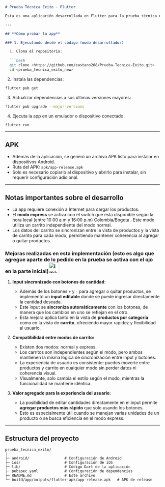 ````markdown
# Prueba Técnica Exito - Flutter

Esta es una aplicación desarrollada en Flutter para la prueba técnica de manejo de productos y carrito de compras, con soporte de un modo express según horario configurado.

---

## **Cómo probar la app**

### 1. Ejecutando desde el código (modo desarrollador)

  1. Clona el repositorio:
  
  ```bash
  git clone <https://github.com/castano208/Prueba-Tecnica-Exito.git>
  cd <prueba_tecnica_exito_new>
  ````
  
  2. Instala las dependencias:
  
  ```bash
  flutter pub get
  ```
  
  3. Actualizar dependencias a sus últimas versiones mayores:
  
  ```bash
  flutter pub upgrade --major-versions
  ```
  
  4. Ejecuta la app en un emulador o dispositivo conectado:
  
  ```bash
  flutter run
  ```

---

## **APK**

* Además de la aplicación, se generó un archivo APK listo para instalar en dispositivos Android.
* Ruta del APK: `apk/app-release.apk`
* Solo es necesario copiarlo al dispositivo y abrirlo para instalar, sin requerir configuración adicional.

---

## **Notas importantes sobre el desarrollo**

* La app requiere conexión a Internet para cargar los productos.
* El **modo express** se activa con el switch que esta disponible según la hora local (entre 10:00 a.m y 16:00 p.m) Colombia/Bogota . Este modo utiliza un carrito independiente del modo normal.
* Los datos del carrito se sincronizan entre la vista de productos y la vista de carrito para cada modo, permitiendo mantener coherencia al agregar o quitar productos.

### **Mejoras realizadas en esta implementación (esto es algo que agregue aparte de lo pedido en la prueba se activa con el ojo en la parte inicial)**<img width="34" height="34" alt="image" src="https://github.com/user-attachments/assets/49cc965c-cb81-4902-ae65-e0bf43c4e559" />


1. **Input sincronizado con botones de cantidad:**

   * Además de los botones `+` y `-` para agregar o quitar productos, se implementó un **input editable** donde se puede ingresar directamente la cantidad deseada.
   * Este input se **sincroniza automáticamente** con los botones, de manera que los cambios en uno se reflejan en el otro.
   * Esta mejora aplica tanto en la vista de **productos por categoría** como en la vista de **carrito**, ofreciendo mayor rapidez y flexibilidad al usuario.

2. **Compatibilidad entre modos de carrito:**

   * Existen dos modos: normal y express.
   * Los carritos son independientes según el modo, pero ambos mantienen la misma lógica de sincronización entre input y botones.
   * La experiencia de usuario es consistente: puedes moverte entre productos y carrito en cualquier modo sin perder datos ni coherencia visual.
   * Visualmente, solo cambia el estilo según el modo, mientras la funcionalidad se mantiene idéntica.

3. **Valor agregado para la experiencia del usuario:**

   * La posibilidad de editar cantidades directamente en el input permite **agregar productos más rápido** que solo usando los botones.
   * Esto es especialmente útil cuando se manejan varias unidades de un producto o se busca eficiencia en el modo express.

---

## **Estructura del proyecto**

```
prueba_tecnica_exito/
│
├─ android/                # Configuración de Android
├─ ios/                    # Configuración de iOS
├─ lib/                    # Código Dart de la aplicación
├─ pubspec.yaml            # Configuración de dependencias
├─ README.md               # Este archivo
└─ build/app/outputs/flutter-apk/app-release.apk   # APK de release
```
